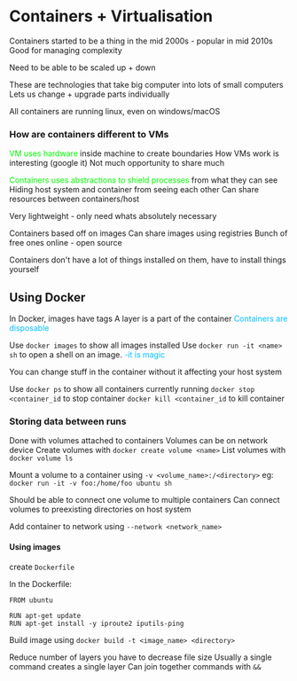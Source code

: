 # Containers + Virtualisation
Containers started to be a thing in the mid 2000s - popular in mid 2010s
Good for managing complexity

Need to be able to be scaled up + down

These are technologies that take big computer into lots of small computers
Lets us change + upgrade parts individually

All containers are running linux, even on windows/macOS

### How are containers different to VMs
<span style="color:#00fc00">VM uses hardware</span> inside machine to create boundaries
How VMs work is interesting (google it)
Not much opportunity to share much

<span style="color:#00fc00">Containers uses abstractions to shield processes</span> from what they can see
Hiding host system and container from seeing each other
Can share resources between containers/host

Very lightweight - only need whats absolutely necessary

Containers based off on images
Can share images using registries
Bunch of free ones online - open source

Containers don't have a lot of things installed on them, have to install things yourself
## Using Docker
In Docker, images have tags
A layer is a part of the container
<span style="color:#00bfff">Containers are disposable</span>

Use `docker images` to show all images installed
Use `docker run -it <name> sh` to open a shell on an image. <span style="color:#00bfff">-it is magic</span> 

You can change stuff in the container without it affecting your host system

Use `docker ps` to show all containers currently running
`docker stop <container_id` to stop container
`docker kill <container_id` to kill container

### Storing data between runs
Done with volumes attached to containers
Volumes can be on network device
Create volumes with `docker create volume <name>`
List volumes with `docker volume ls`

Mount a volume to a container using `-v <volume_name>:/<directory>`
eg: `docker run -it -v foo:/home/foo ubuntu sh`

Should be able to connect one volume to multiple containers
Can connect volumes to preexisting directories on host system

Add container to network using `--network <network_name>`

#### Using images
create `Dockerfile`

In the Dockerfile:
```
FROM ubuntu

RUN apt-get update
RUN apt-get install -y iproute2 iputils-ping
```

Build image using `docker build -t <image_name> <directory>`

Reduce number of layers you have to decrease file size
Usually a single command creates a single layer
Can join together commands with `&&`

